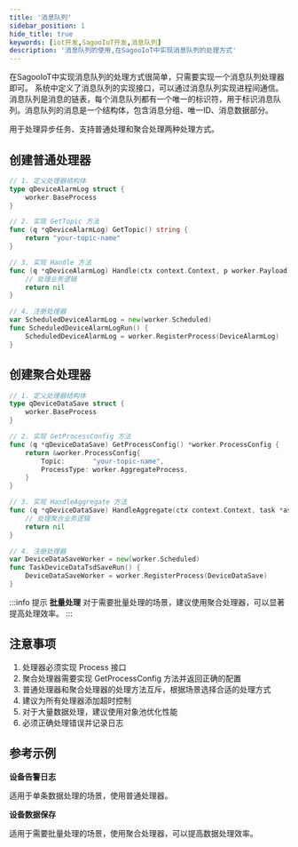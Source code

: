 ```yaml
---
title: '消息队列'
sidebar_position: 1
hide_title: true
keywords: [iot开发,SagooIoT开发,消息队列]
description: '消息队列的使用,在SagooIoT中实现消息队列的处理方式'
---
```


在SagooIoT中实现消息队列的处理方式很简单，只需要实现一个消息队列处理器即可。
系统中定义了消息队列的实现接口，可以通过消息队列实现进程间通信。消息队列是消息的链表，每个消息队列都有一个唯一的标识符，用于标识消息队列。消息队列的消息是一个结构体，包含消息分组、唯一ID、消息数据部分。

用于处理异步任务、支持普通处理和聚合处理两种处理方式。



## 创建普通处理器

```go
// 1. 定义处理器结构体
type qDeviceAlarmLog struct {
    worker.BaseProcess
}

// 2. 实现 GetTopic 方法
func (q *qDeviceAlarmLog) GetTopic() string {
    return "your-topic-name"
}

// 3. 实现 Handle 方法
func (q *qDeviceAlarmLog) Handle(ctx context.Context, p worker.Payload) (err error) {
    // 处理业务逻辑
    return nil
}

// 4. 注册处理器
var ScheduledDeviceAlarmLog = new(worker.Scheduled)
func ScheduledDeviceAlarmLogRun() {
    ScheduledDeviceAlarmLog = worker.RegisterProcess(DeviceAlarmLog)
}
```

## 创建聚合处理器

```go
// 1. 定义处理器结构体
type qDeviceDataSave struct {
    worker.BaseProcess
}

// 2. 实现 GetProcessConfig 方法
func (q *qDeviceDataSave) GetProcessConfig() *worker.ProcessConfig {
    return &worker.ProcessConfig{
        Topic:       "your-topic-name",
        ProcessType: worker.AggregateProcess,
    }
}

// 3. 实现 HandleAggregate 方法
func (q *qDeviceDataSave) HandleAggregate(ctx context.Context, task *asynq.Task) (err error) {
    // 处理聚合业务逻辑
    return nil
}

// 4. 注册处理器
var DeviceDataSaveWorker = new(worker.Scheduled)
func TaskDeviceDataTsdSaveRun() {
    DeviceDataSaveWorker = worker.RegisterProcess(DeviceDataSave)
}
```

:::info 提示
**批量处理**
对于需要批量处理的场景，建议使用聚合处理器，可以显著提高处理效率。
:::

## 注意事项

1. 处理器必须实现 Process 接口
2. 聚合处理器需要实现 GetProcessConfig 方法并返回正确的配置
3. 普通处理器和聚合处理器的处理方法互斥，根据场景选择合适的处理方式
4. 建议为所有处理器添加超时控制
5. 对于大量数据处理，建议使用对象池优化性能
6. 必须正确处理错误并记录日志

## 参考示例

**设备告警日志**

适用于单条数据处理的场景，使用普通处理器。

**设备数据保存**

适用于需要批量处理的场景，使用聚合处理器，可以提高数据处理效率。

